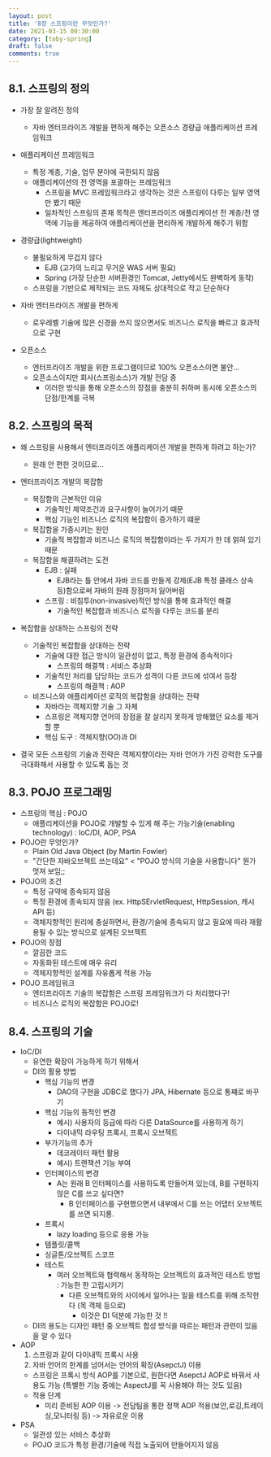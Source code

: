 ```yaml
---
layout: post
title: '8장 스프링이란 무엇인가?'
date: 2021-03-15 00:30:00
category: [toby-spring]
draft: false
comments: true
---
```


## 8.1. 스프링의 정의

-   가장 잘 알려진 정의

    -   자바 엔터프라이즈 개발을 편하게 해주는 오픈소스 경량급 애플리케이션 프레임워크

-   애플리케이션 프레임워크

    -   특정 계층, 기술, 업무 분야에 국한되지 않음
    -   애플리케이션의 전 영역을 포괄하는 프레임워크
        -   스프링을 MVC 프레임워크라고 생각하는 것은 스프링이 다루는 일부 영역만 봤기 때문
        -   일차적인 스프링의 존재 목적은 엔터프라이즈 애플리케이션 전 계층/전 영역에 기능을 제공하여 애플리케이션을 편리하게 개발하게 해주기 위함

-   경량급(lightweight)

    -   불필요하게 무겁지 않다
        -   EJB (고가의 느리고 무거운 WAS 서버 필요)
        -   Spring (가장 단순한 서버환경인 Tomcat, Jetty에서도 완벽하게 동작)
    -   스프링을 기반으로 제작되는 코드 자체도 상대적으로 작고 단순하다

-   자바 엔터프라이즈 개발을 편하게

    -   로우레벨 기술에 많은 신경을 쓰지 않으면서도 비즈니스 로직을 빠르고 효과적으로 구현

-   오픈소스
    -   엔터프라이즈 개발을 위한 프로그램이므로 100% 오픈소스이면 불안...
    -   오픈소스이지만 회사(스프링소스)가 개발 전담 중
        -   이러한 방식을 통해 오픈소스의 장점을 충분히 취하며 동시에 오픈소스의 단점/한계를 극복

## 8.2. 스프링의 목적

-   왜 스프링을 사용해서 엔터프라이즈 애플리케이션 개발을 편하게 하려고 하는가?

    -   원래 안 편한 것이므로...

-   엔터프라이즈 개발의 복잡함

    -   복잡함의 근본적인 이유
        -   기술적인 제약조건과 요구사항이 늘어가기 때문
        -   핵심 기능인 비즈니스 로직의 복잡함이 증가하기 떄문
    -   복잡함을 가중시키는 원인
        -   기술적 복잡함과 비즈니스 로직의 복잡함이라는 두 가지가 한 데 얽혀 있기 때문
    -   복잡함을 해결하려는 도전
        -   EJB : 실패
            -   EJB라는 틀 안에서 자바 코드를 만들게 강제(EJB 특정 클래스 상속 등)함으로써 자바의 원래 장점마저 잃어버림
        -   스프링 : 비침투(non-invasive)적인 방식을 통해 효과적인 해결
            -   기술적인 복잡함과 비즈니스 로직을 다루는 코드를 분리

-   복잡함을 상대하는 스프링의 전략
    -   기술적인 복잡함을 상대하는 전략
        -   기술에 대한 접근 방식이 일관성이 없고, 특정 환경에 종속적이다
            -   스프링의 해결책 : 서비스 추상화
        -   기술적인 처리를 담당하는 코드가 성격이 다른 코드에 섞여서 등장
            -   스프링의 해결책 : AOP
    -   비즈니스와 애플리케이션 로직의 복잡함을 상대하는 전략
        -   자바라는 객체지향 기술 그 자체
        -   스프링은 객체지향 언어의 장점을 잘 살리지 못하게 방해했던 요소를 제거할 뿐
        -   핵심 도구 : 객체지향(OO)과 DI
-   결국 모든 스프링의 기술과 전략은 객체지향이라는 자바 언어가 가진 강력한 도구를 극대화해서 사용할 수 있도록 돕는 것

## 8.3. POJO 프로그래밍

-   스프링의 핵심 : POJO
    -   애플리케이션을 POJO로 개발할 수 있게 해 주는 가능기술(enabling technology) : IoC/DI, AOP, PSA
-   POJO란 무엇인가?
    -   Plain Old Java Object (by Martin Fowler)
    -   "간단한 자바오브젝트 쓰는데요" < "POJO 방식의 기술을 사용합니다" 뭔가 멋져 보임;;
-   POJO의 조건
    -   특정 규약에 종속되지 않음
    -   특정 환경에 종속되지 않음 (ex. HttpSErvletRequest, HttpSession, 캐시 API 등)
    -   객체지향적인 원리에 충실하면서, 환경/기술에 종속되지 않고 필요에 따라 재활용될 수 있는 방식으로 설계된 오브젝트
-   POJO의 장점
    -   깔끔한 코드
    -   자동화된 테스트에 매우 유리
    -   객체지향적인 설계를 자유롭게 적용 가능
-   POJO 프레임워크
    -   엔터프라이즈 기술의 복잡함은 스프링 프레임워크가 다 처리했다구!
    -   비즈니스 로직의 복잡함은 POJO로!

## 8.4. 스프링의 기술

-   IoC/DI
    -   유연한 확장이 가능하게 하기 위해서
    -   DI의 활용 방법
        -   핵심 기능의 변경
            -   DAO의 구현을 JDBC로 했다가 JPA, Hibernate 등으로 통쨰로 바꾸기
        -   핵심 기능의 동적인 변경
            -   예시) 사용자의 등급에 따라 다른 DataSource를 사용하게 하기
            -   다이내믹 라우팅 프록시, 프록시 오브젝트
        -   부가기능의 추가
            -   데코레이터 패턴 활용
            -   예시) 트랜잭션 기능 부여
        -   인터페이스의 변경
            -   A는 원래 B 인터페이스를 사용하도록 만들어져 있는데, B를 구현하지 않은 C를 쓰고 싶다면?
                -   B 인터페이스를 구현했으면서 내부에서 C를 쓰는 어댑터 오브젝트를 쓰면 되지롱.
        -   프록시
            -   lazy loading 등으로 응용 가능
        -   템플릿/콜백
        -   싱글톤/오브젝트 스코프
        -   테스트
            -   여러 오브젝트와 협력해서 동작하는 오브젝트의 효과적인 테스트 방법 : 가능한 한 고립시키기
                -   다른 오브젝트와의 사이에서 일어나는 일을 테스트를 위해 조작한다 (목 객체 등으로)
                    -   이것은 DI 덕분에 가능한 것 !!
    -   DI의 용도는 디자인 패턴 중 오브젝트 합성 방식을 따르는 패턴과 관련이 있음을 알 수 있다
-   AOP
    1. 스프링과 같이 다이내믹 프록시 사용
    2. 자바 언어의 한계를 넘어서는 언어의 확장(AsepctJ) 이용
    -   스프링은 프록시 방식 AOP를 기본으로, 원한다면 AsepctJ AOP로 바꿔서 사용도 가능
        (특별한 기능 중에는 AspectJ를 꼭 사용해야 하는 것도 있음)
    -   적용 단계
        -   미리 준비된 AOP 이용 -> 전담팀을 통한 정책 AOP 적용(보안,로깅,트레이싱,모니터링 등) -> 자유로운 이용
-   PSA
    -   일관성 있는 서비스 추상화
    -   POJO 코드가 특정 환경/기술에 직접 노출되어 만들어지지 않음
